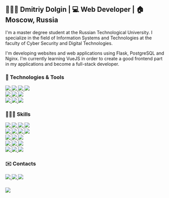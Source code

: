 <h2 align="left">👨🏻‍💻 Dmitriy Dolgin | 💻 Web Developer | 🏠 Moscow, Russia</h2>
<p>I'm a master degree student at the Russian Technological University. I specialize in the field of Information Systems and Technologies at the faculty of Cyber Security and Digital Technologies.</p>
<p>I'm developing websites and web applications using Flask, PostgreSQL and Nginx. I'm currently learning VueJS in order to create a good frontend part in my applications and become a full-stack developer.</p>

<h3>🔧 Technologies & Tools</h3>
<a href="https://en.wikipedia.org/wiki/MacOS">
  <img src="https://img.shields.io/badge/OS-macOS-0D96F6?style=flat&logo=apple&logoColor=white">
</a>
<a href="https://en.wikipedia.org/wiki/Linux">
  <img src="https://img.shields.io/badge/OS-Linux-FCC624?style=flat&logo=linux&logoColor=white">
</a>
<a href="https://en.wikipedia.org/wiki/Bash/">
  <img src="https://img.shields.io/badge/Shell-Bash-4EAA25?style=flat&logo=gnu-bash&logoColor=white">
</a>
<a href="https://code.visualstudio.com/">
  <img src="https://img.shields.io/badge/Editor-VSCode-007ACC?style=flat&logo=visual-studio-code&logoColor=white">
</a>
<br class="rm">
<a href="https://flask.palletsprojects.com/">
  <img src="https://img.shields.io/badge/Python-Flask-4B8BBE?style=flat&logo=python&logoColor=white">
</a>
<a href="https://vuejs.org/">
  <img src="https://img.shields.io/badge/JavaScript-Vue-41B883?style=flat&logo=javascript&logoColor=white">
</a>
<a href="https://www.postgresql.org/">
  <img src="https://img.shields.io/badge/Database-PostgreSQL-4169E1?style=flat&logo=postgresql&logoColor=white">
</a>
<br class="rm">
<a href="https://www.postman.com/">
  <img src="https://img.shields.io/badge/API-Postman-FF6C37?style=flat&logo=postman&logoColor=white">
</a>
<a href="https://www.heroku.com/">
  <img src="https://img.shields.io/badge/Cloud-Heroku-662D91?style=flat&logo=heroku&logoColor=white">
</a>
<a href="https://www.docker.com/">
  <img src="https://img.shields.io/badge/Containerizing-Docker-2496ED?style=flat&logo=docker&logoColor=white">
</a>

<h3>👨🏻‍💻 Skills</h3>
<a href="https://en.wikipedia.org/wiki/HTML">
  <img src="https://img.shields.io/badge/HTML-9%20Years-E34F26?style=flat&logo=html5&logoColor=white">
</a>
<a href="https://ru.wikipedia.org/wiki/CSS">
  <img src="https://img.shields.io/badge/CSS-9%20Years-1572B6?style=flat&logo=css3&logoColor=white">
</a>
<a href="https://www.php.net/">
  <img src="https://img.shields.io/badge/PHP-9%20Years-777BB4?style=flat&logo=php&logoColor=white">
</a>
<a href="https://www.mysql.com/">
  <img src="https://img.shields.io/badge/MySQL-9%20Years-4479A1?style=flat&logo=mysql&logoColor=white">
</a>
<br class="rm">
<a href="https://en.wikipedia.org/wiki/C%2B%2B">
  <img src="https://img.shields.io/badge/C++-6%20Years-0D60FE?style=flat&logo=cplusplus&logoColor=white">
</a>
<a href="https://www.arduino.cc/">
  <img src="https://img.shields.io/badge/Arduino-6%20Years-00979D?style=flat&logo=arduino&logoColor=white">
</a>
<a href="https://www.python.org/">
  <img src="https://img.shields.io/badge/Python-4%20Years-3776AB?style=flat&logo=python&logoColor=white">
</a>
<a href="https://www.selenium.dev/">
  <img src="https://img.shields.io/badge/Selenium-4%20Years-43B02A?style=flat&logo=selenium&logoColor=white">
</a>
<br class="rm">
<a href="https://developer.mozilla.org/en/docs/Web/JavaScript">
  <img src="https://img.shields.io/badge/JavaScript-3%20Years-F7DF1E?style=flat&logo=javascript&logoColor=white">
</a>
<a href="https://getbootstrap.com/">
  <img src="https://img.shields.io/badge/Bootstrap-2%20Years-7952B3?style=flat&logo=bootstrap&logoColor=white">
</a>
<a href="https://addons.mozilla.org/">
  <img src="https://img.shields.io/badge/Browser%20Addons-2%20Years-4C8DF6?style=flat&logo=googlechrome&logoColor=white">
</a>
<br class="rm">
<a href="https://flask.palletsprojects.com/">
  <img src="https://img.shields.io/badge/Flask-1.5%20Years-3776AB?style=flat&logo=flask&logoColor=white">
</a>
<a href="https://www.sqlite.org/">
  <img src="https://img.shields.io/badge/SQLite-1.5%20Years-003B57?style=flat&logo=sqlite&logoColor=white">
</a>
<a href="https://www.postgresql.org/">
  <img src="https://img.shields.io/badge/PostgreSQL-9%20Months-4169E1?style=flat&logo=postgresql&logoColor=white">
</a>
<br class="rm">
<a href="https://vuejs.org/">
  <img src="https://img.shields.io/badge/Vue-6%20Months-4FC08D?style=flat&logo=vuedotjs&logoColor=white">
</a>
<a href="https://nginx.org/">
  <img src="https://img.shields.io/badge/NGINX-6%20Months-009639?style=flat&logo=nginx&logoColor=white">
</a>
<a href="https://www.docker.com/">
  <img src="https://img.shields.io/badge/Docker-6%20Months-2496ED?style=flat&logo=docker&logoColor=white">
</a>

<h3>✉️ Contacts</h3>
<a href="https://t.me/dedol">
  <img src="https://img.shields.io/badge/Telegram-dedol-26A5E4?style=flat&logo=telegram&logoColor=white">
</a>
<a href="https://github.com/dedol">
  <img src="https://img.shields.io/badge/GitHub-dedol-2088FF?style=flat&logo=github&logoColor=white">
</a>
<a href="mailto:dmitriy@dolg.in">
  <img src="https://img.shields.io/badge/Email-dmitriy@dolg.in-8A90C7?style=flat&logo=protonmail&logoColor=white">
</a>

<h3 class="rm">
  <a href="https://github.com/antonkomarev/github-profile-views-counter">
    <img src="https://komarev.com/ghpvc/?username=dedol">
  </a>
</h3>

<!-- 
icons: https://github.com/simple-icons/simple-icons/blob/develop/slugs.md
colors: https://simpleicons.org/?q=bootstrap 
-->
